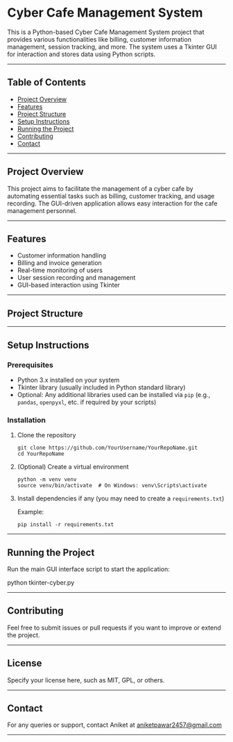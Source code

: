 # Cyber Cafe Management System

This is a Python-based Cyber Cafe Management System project that provides various functionalities like billing, customer information management, session tracking, and more. The system uses a Tkinter GUI for interaction and stores data using Python scripts.

---

## Table of Contents

- [Project Overview](#project-overview)
- [Features](#features)
- [Project Structure](#project-structure)
- [Setup Instructions](#setup-instructions)
- [Running the Project](#running-the-project)
- [Contributing](#contributing)
- [Contact](#contact)

---

## Project Overview

This project aims to facilitate the management of a cyber cafe by automating essential tasks such as billing, customer tracking, and usage recording. The GUI-driven application allows easy interaction for the cafe management personnel.

---

## Features

- Customer information handling
- Billing and invoice generation
- Real-time monitoring of users
- User session recording and management
- GUI-based interaction using Tkinter

---

## Project Structure




---

## Setup Instructions

### Prerequisites

- Python 3.x installed on your system
- Tkinter library (usually included in Python standard library)
- Optional: Any additional libraries used can be installed via `pip` (e.g., `pandas`, `openpyxl`, etc. if required by your scripts)

### Installation

1. Clone the repository
    ```
    git clone https://github.com/YourUsername/YourRepoName.git
    cd YourRepoName
    ```

2. (Optional) Create a virtual environment
    ```
    python -m venv venv
    source venv/bin/activate  # On Windows: venv\Scripts\activate
    ```

3. Install dependencies if any (you may need to create a `requirements.txt`)

    Example:
    ```
    pip install -r requirements.txt
    ```

---

## Running the Project

Run the main GUI interface script to start the application:

python tkinter-cyber.py


---

## Contributing

Feel free to submit issues or pull requests if you want to improve or extend the project.

---

## License

Specify your license here, such as MIT, GPL, or others.

---

## Contact

For any queries or support, contact Aniket at aniketpawar2457@gmail.com 

---

